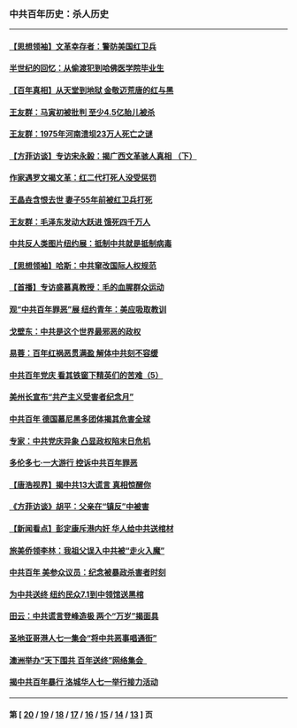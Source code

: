### 中共百年历史：杀人历史
---
#### [【思想领袖】文革幸存者：警防美国红卫兵](../../pages/nf1176106/n13339289.md?11120430) 
#### [半世纪的回忆：从偷渡犯到哈佛医学院毕业生](../../pages/nf1176106/n13345328.md?11120430) 
#### [【百年真相】从天堂到地狱 金敬迈荒唐的红与黑](../../pages/nf1176106/n13336995.md?11120430) 
#### [王友群：马寅初被批判 至少4.5亿胎儿被杀](../../pages/nf1176106/n13260313.md?11120430) 
#### [王友群：1975年河南溃坝23万人死亡之谜](../../pages/nf1176106/n13231576.md?11120430) 
#### [【方菲访谈】专访宋永毅：揭广西文革骇人真相 （下）](../../pages/nf1176106/n13209074.md?11120430) 
#### [作家遇罗文揭文革：红二代打死人没受惩罚](../../pages/nf1176106/n13205254.md?11120430) 
#### [王晶垚含恨去世 妻子55年前被红卫兵打死](../../pages/nf1176106/n13203590.md?11120430) 
#### [王友群：毛泽东发动大跃进 饿死四千万人](../../pages/nf1176106/n13177158.md?11120430) 
#### [中共反人类图片纽约展：抵制中共就是抵制病毒](../../pages/nf1176106/n13115371.md?11120430) 
#### [【思想领袖】哈斯：中共窜改国际人权规范](../../pages/nf1176106/n13053647.md?11120430) 
#### [【首播】专访盛慕真教授：毛的血腥群众运动](../../pages/nf1176106/n13091782.md?11120430) 
#### [观“中共百年罪恶”展 纽约青年：美应吸取教训](../../pages/nf1176106/n13085246.md?11120430) 
#### [戈壁东：中共是这个世界最邪恶的政权](../../pages/nf1176106/n13085641.md?11120430) 
#### [易蓉：百年红祸恶贯满盈 解体中共刻不容缓](../../pages/nf1176106/n13084455.md?11120430) 
#### [中共百年党庆 看其铁窗下精英们的苦难（5）](../../pages/nf1176106/n13076766.md?11120430) 
#### [美州长宣布“共产主义受害者纪念月”](../../pages/nf1176106/n13074024.md?11120430) 
#### [中共百年 德国慕尼黑多团体揭其危害全球](../../pages/nf1176106/n13068873.md?11120430) 
#### [专家：中共党庆异象 凸显政权陷末日危机](../../pages/nf1176106/n13067084.md?11120430) 
#### [多伦多七·一大游行 控诉中共百年罪恶](../../pages/nf1176106/n13062043.md?11120430) 
#### [【唐浩视界】揭中共13大谎言 真相惊醒你](../../pages/nf1176106/n13065208.md?11120430) 
#### [《方菲访谈》胡平：父亲在“镇反”中被害](../../pages/nf1176106/n13064114.md?11120430) 
#### [【新闻看点】彭定康斥港内奸 华人给中共送棺材](../../pages/nf1176106/n13064230.md?11120430) 
#### [旅美侨领李林：我祖父误入中共被“走火入魔”](../../pages/nf1176106/n13062777.md?11120430) 
#### [中共百年 美参众议员：纪念被暴政杀害者时刻](../../pages/nf1176106/n13063735.md?11120430) 
#### [为中共送终 纽约民众7.1到中领馆送黑棺](../../pages/nf1176106/n13062573.md?11120430) 
#### [田云：中共谎言登峰造极 两个“万岁”揭面具](../../pages/nf1176106/n13062013.md?11120430) 
#### [圣地亚哥港人七一集会“将中共恶事唱通街”](../../pages/nf1176106/n13062681.md?11120430) 
#### [澳洲举办“天下围共 百年送终”网络集会  ](../../pages/nf1176106/n13054366.md?11120430) 
#### [揭中共百年暴行 洛城华人七一举行接力活动](../../pages/nf1176106/n13061979.md?11120430) 

---
#### 第 [ [20](./20.md?11120430) / [19](./19.md?11120430) / [18](./18.md?11120430) / [17](./17.md?11120430) / [16](./16.md?11120430) / [15](./15.md?11120430) / [14](./14.md?11120430) / [13](./13.md?11120430) ] 页
